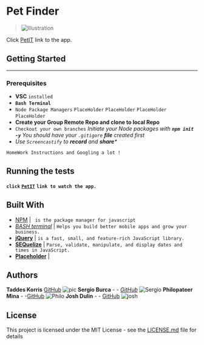# Pet Finder

> ![Illustration](https://www.petlove.love/wp-content/uploads/2017/01/cat_dog_icon.png)  ![]() ![]()

Click  [PetIT]() link to the app.

## Getting Started
____
> 
### Prerequisites
* **VSC** `installed`
* **`Bash Terminal`**
* `Node Package Managers`
`PlaceHolder`
`PlaceHolder`
`PlaceHolder`
`PlaceHolder`
* **Create your Group Remote Repo and clone to local Repo**
* `Checkout your own branches`
_Initiate your Node packages with **`npm init -y`**_
_You should have your `.gitigore` **file** created first_
* _Use `Screencastify` to **record** and **share***_

```
HomeWork Instructions and Googling a lot !
```


## Running the tests

**`click`** [**`PetIT`**]() **`link to watch the app.`** 

## Built With

* [NPM](http://materializecss.com/) | ` is the package manager for javascript` 
* [_BASH terminal_](https://firebase.google.com/) | `Helps you build better mobile apps and grow your business.`
* [**jQuery**](https://jquery.com/) | `is a fast, small, and feature-rich JavaScript library.`
*  [**SEQuelize**](https://momentjs.com/) | `Parse, validate, manipulate, and display dates and times in JavaScript.`
*  [**Placeholder**]() |

## Authors

 **Taddes Korris** [GitHub]()
![pic](http://www.alyvea.com/images/presentation-icon.png)
**Sergio Burca** - - [*GitHub*](https://github.com/mecaniser)
![Sergio](https://www.shareicon.net/data/128x128/2016/03/24/738611_people_512x512.png)
**Philopateer Mina** - -[GitHub]()
![Philo](https://www.shareicon.net/data/128x128/2016/03/26/739770_people_512x512.png)
**Josh Dulin** - - [GitHub](https://github.com/jzdulin)
![josh](https://www.shareicon.net/data/128x128/2016/04/24/754632_people_512x512.png)
## License

This project is licensed under the MIT License - see the [LICENSE.md](LICENSE.md) file for details





